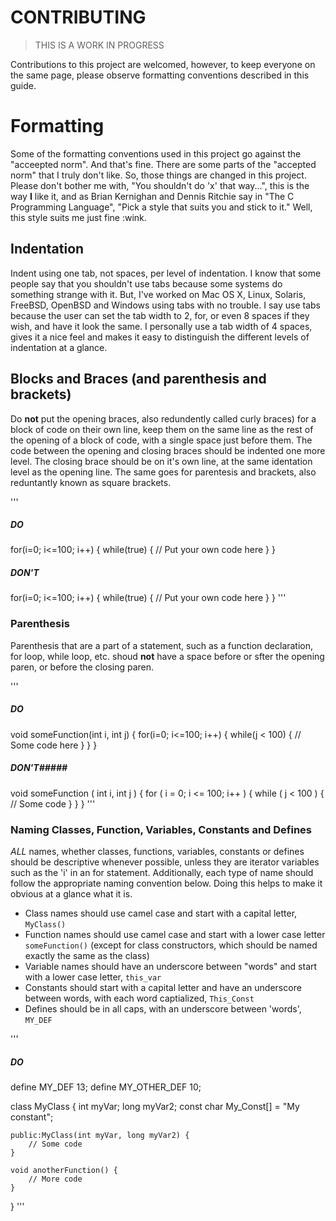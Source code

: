 # CONTRIBUTING

> THIS IS A WORK IN PROGRESS

Contributions to this project are welcomed, however, to keep everyone on the same page, please observe formatting conventions described in this guide.

# Formatting
Some of the formatting conventions used in this project go against the "acceepted norm". And that's fine. There are some parts of the "accepted norm" that I truly don't like. So, those things are changed in this project. Please don't bother me with, "You shouldn't do 'x' that way...", this is the way **I** like it, and as Brian Kernighan and Dennis Ritchie say in "The C Programming Language", "Pick a style that suits you and stick to it." Well, this style suits me just fine :wink.

## Indentation
Indent using one tab, not spaces, per level of indentation. I know that some people say that you shouldn't use tabs because some systems do something strange with it. But, I've worked on Mac OS X, Linux, Solaris, FreeBSD, OpenBSD and Windows using tabs with no trouble. I say use tabs because the user can set the tab width to 2, for, or even 8 spaces if they wish, and have it look the same. I personally use a tab width of 4 spaces, gives it a nice feel and makes it easy to distinguish the different levels of indentation at a glance.

## Blocks and Braces (and parenthesis and brackets)
Do **not** put the opening braces, also redundently called curly braces) for a block of code on their own line, keep them on the same line as the rest of the opening of a block of code, with a single space just before them. The code between the opening and closing braces should be indented one more level. The closing brace should be on it's own line, at the same identation level as the opening line. The same goes for parentesis and brackets, also reduntantly known as square brackets.

'''
##### DO ####
for(i=0; i<=100; i++) {
	while(true) {
		// Put your own code here
	}
}

##### DON'T #####
for(i=0; i<=100; i++)
{
	while(true)
	{
		// Put your own code here
	}
}
'''

### Parenthesis
Parenthesis that are a part of a statement, such as a function declaration, for loop, while loop, etc. shoud **not** have a space before or sfter the opening paren, or before the closing paren.

'''
##### DO #####
void someFunction(int i, int j) {
	for(i=0; i<=100; i++) {
		while(j < 100) {
			// Some code here
		}
	}
}

##### DON'T#####
void someFunction ( int i, int j )
{
	for ( i = 0; i <= 100; i++ )
	{
		while ( j < 100 )
		{
			// Some code
		}
	}
}
'''

### Naming Classes, Function, Variables, Constants and Defines
*ALL* names, whether classes, functions, variables, constants or defines should be descriptive whenever possible, unless they are iterator variables such as the 'i' in an for statement. Additionally, each type of name should follow the appropriate naming convention below. Doing this helps to make it obvious at a glance what it is.
- Class names should use camel case and start with a capital letter, `MyClass()`
- Function names should use camel case and start with a lower case letter `someFunction()` (except for class constructors, which should be named exactly the same as the class)
- Variable names should have an underscore between "words" and start with a lower case letter, `this_var`
- Constants should start with a capital letter and have an underscore between words, with each word captialized, `This_Const`
- Defines should be in all caps, with an underscore between 'words', `MY_DEF`

'''
##### DO #####
define MY_DEF 13;
define MY_OTHER_DEF 10;

class MyClass {
	int myVar;
	long myVar2;
	const char My_Const[] = "My constant";
	
	public:MyClass(int myVar, long myVar2) {
		// Some code
	}
	
	void anotherFunction() {
		// More code
	}
}
'''